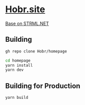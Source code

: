 # [Hobr.site](https://hobr.site/)

[Base on STRML.NET](https://github.com/STRML/strml.net)

## Building

```bash
gh repo clone Hobr/homepage

cd homepage
yarn install
yarn dev
```

## Building for Production

```bash
yarn build
```
